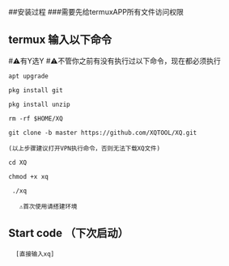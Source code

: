 ##安装过程
###需要先给termuxAPP所有文件访问权限
## termux 输入以下命令
#⚠️有Y选Y
#⚠️不管你之前有没有执行过以下命令，现在都必须执行
```
apt upgrade
```
```
pkg install git
```
```
pkg install unzip
```
```
rm -rf $HOME/XQ
```
```
git clone -b master https://github.com/XQTOOL/XQ.git
```
```
(以上步骤建议打开VPN执行命令，否则无法下载XQ文件)
```
```
cd XQ
```
```
chmod +x xq
```
```
 ./xq
```
```
   ⚠️首次使用请搭建环境
```
## Start code （下次启动）
```
  [直接输入xq]
```